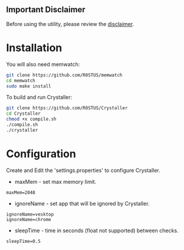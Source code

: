 ## Important Disclaimer

Before using the utility, please review the [disclaimer](DISCLAIMER.md).

# Installation
You will also need memwatch:
```bash
git clone https://github.com/R0STUS/memwatch
cd memwatch
sudo make install
```
To build and run Crystaller:
```bash
git clone https://github.com/R0STUS/Crystaller
cd Crystaller
chmod +x compile.sh
./compile.sh
./crystaller
```

# Configuration

Create and Edit the 'settings.properties' to configure Crystaller.
- maxMem - set max memory limit.
```properties
maxMem=2048
```

- ignoreName - set app that will be ignored by Crystaller.
```properties
ignoreName=vesktop
ignoreName=chrome
```

- sleepTime - time in seconds (float not supported) between checks.
```properties
sleepTime=0.5
```
